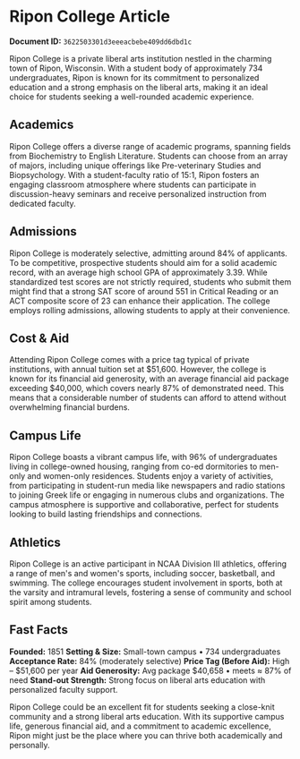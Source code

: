 # Ripon College Article

**Document ID:** `3622503301d3eeeacbebe409dd6dbd1c`

Ripon College is a private liberal arts institution nestled in the charming town of Ripon, Wisconsin. With a student body of approximately 734 undergraduates, Ripon is known for its commitment to personalized education and a strong emphasis on the liberal arts, making it an ideal choice for students seeking a well-rounded academic experience.

## Academics
Ripon College offers a diverse range of academic programs, spanning fields from Biochemistry to English Literature. Students can choose from an array of majors, including unique offerings like Pre-veterinary Studies and Biopsychology. With a student-faculty ratio of 15:1, Ripon fosters an engaging classroom atmosphere where students can participate in discussion-heavy seminars and receive personalized instruction from dedicated faculty.

## Admissions
Ripon College is moderately selective, admitting around 84% of applicants. To be competitive, prospective students should aim for a solid academic record, with an average high school GPA of approximately 3.39. While standardized test scores are not strictly required, students who submit them might find that a strong SAT score of around 551 in Critical Reading or an ACT composite score of 23 can enhance their application. The college employs rolling admissions, allowing students to apply at their convenience.

## Cost & Aid
Attending Ripon College comes with a price tag typical of private institutions, with annual tuition set at $51,600. However, the college is known for its financial aid generosity, with an average financial aid package exceeding $40,000, which covers nearly 87% of demonstrated need. This means that a considerable number of students can afford to attend without overwhelming financial burdens.

## Campus Life
Ripon College boasts a vibrant campus life, with 96% of undergraduates living in college-owned housing, ranging from co-ed dormitories to men-only and women-only residences. Students enjoy a variety of activities, from participating in student-run media like newspapers and radio stations to joining Greek life or engaging in numerous clubs and organizations. The campus atmosphere is supportive and collaborative, perfect for students looking to build lasting friendships and connections.

## Athletics
Ripon College is an active participant in NCAA Division III athletics, offering a range of men's and women's sports, including soccer, basketball, and swimming. The college encourages student involvement in sports, both at the varsity and intramural levels, fostering a sense of community and school spirit among students.

## Fast Facts
**Founded:** 1851
**Setting & Size:** Small-town campus • 734 undergraduates
**Acceptance Rate:** 84% (moderately selective)
**Price Tag (Before Aid):** High – $51,600 per year
**Aid Generosity:** Avg package $40,658 • meets ≈ 87% of need
**Stand-out Strength:** Strong focus on liberal arts education with personalized faculty support.

Ripon College could be an excellent fit for students seeking a close-knit community and a strong liberal arts education. With its supportive campus life, generous financial aid, and a commitment to academic excellence, Ripon might just be the place where you can thrive both academically and personally.
